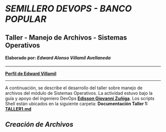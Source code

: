 # ***SEMILLERO DEVOPS - BANCO POPULAR***
## **Taller - Manejo de Archivos - Sistemas Operativos**
#### **Elaborado por:** *Edward Alonso Villamil Avellaneda*
-------------

[**Perfil de Edward Villamil**](https://eavillamila.github.io/Personal-Profile-Edward-Villamil/)

-------------
A continuación, se describe el desarrollo del taller sobre manejo de archivos del módulo de Sistemas Operativos. La actividad estuvo bajo la guía y apoyo del ingeniero DevOps [**Edisson Giovanni Zuñiga**](https://giovanemere.github.io/Edisson-Giovanni-Z-Lopez/). Los scripts Shell están ubicados en la siguiente carpeta:
**Documentación Taller 1:** [**TALLER1.md**](https://github.com/eavillamila/semilleroDevOps/tree/main/taller_so_1/TALLER1.md)

## *Creación de Archivos*